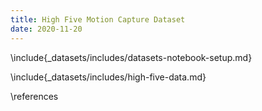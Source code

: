 ```yaml
---
title: High Five Motion Capture Dataset
date: 2020-11-20
---
```


\include{_datasets/includes/datasets-notebook-setup.md}

\include{_datasets/includes/high-five-data.md}

\references
